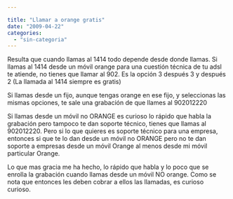 ```yaml
---

title: "Llamar a orange gratis"
date: "2009-04-22"
categories: 
  - "sin-categoria"
---
```


Resulta que cuando llamas al 1414 todo depende desde donde llamas. Si llamas al 1414 desde un móvil orange para una cuestión técnica de tu adsl te atiende, no tienes que llamar al 902. Es la opción 3 después 3 y después 2 (La llamada al 1414 siempre es gratis)

Si llamas desde un fijo, aunque tengas orange en ese fijo, y seleccionas las mismas opciones, te sale una grabación de que llames al 902012220

Si llamas desde un móvil no ORANGE es curioso lo rápido que habla la grabación pero tampoco te dan soporte técnico, tienes que llamas al 902012220. Pero si lo que quieres es soporte técnico para una empresa, entonces si que te lo dan desde un móvil no ORANGE pero no te dan soporte a empresas desde un móvil Orange al menos desde mi móvil particular Orange.

Lo que mas gracia me ha hecho, lo rápido que habla y lo poco que se enrolla la grabación cuando llamas desde un móvil NO orange. Como se nota que entonces les deben cobrar a ellos las llamadas, es curioso curioso.
